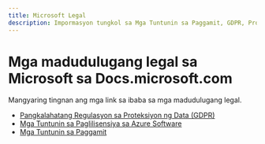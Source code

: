 ```yaml
---
title: Microsoft Legal
description: Impormasyon tungkol sa Mga Tuntunin sa Paggamit, GDPR, Proteksiyon ng Impormasyon, Mga Tuntunin sa Paglilisensiya sa Software ng Microsoft at iba pa.
---
```




# Mga madudulugang legal sa Microsoft sa Docs.microsoft.com

Mangyaring tingnan ang mga link sa ibaba sa mga madudulugang legal. 

- [Pangkalahatang Regulasyon sa Proteksiyon ng Data (GDPR)](/legal/gdpr)
- [Mga Tuntunin sa Paglilisensiya sa Azure Software](information-protection/software-license-terms)
- [Mga Tuntunin sa Paggamit](/legal/termsofuse)
